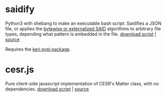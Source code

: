 # saidify
Python3 with shebang to make an executable bash script. Saidifies a JSON file, or applies the [bytewise or externalized SAID](https://dhh1128.github.io/papers/bes.pdf) algorithms to arbitrary file types, depending what pattern is embedded in the file. [download script](saidify) | [source](https://github.com/dhh1128/keri-tools/blob/main/saidify)

Requires the [keri pypi package](https://pypi.org/search/?q=keri).

# cesr.js
Pure client-side javascript implementation of CESR's Matter class, with no dependencies. [download script](cesr.js) | [source](https://github.com/dhh1128/keri-tools/blob/main/cesr.js)
